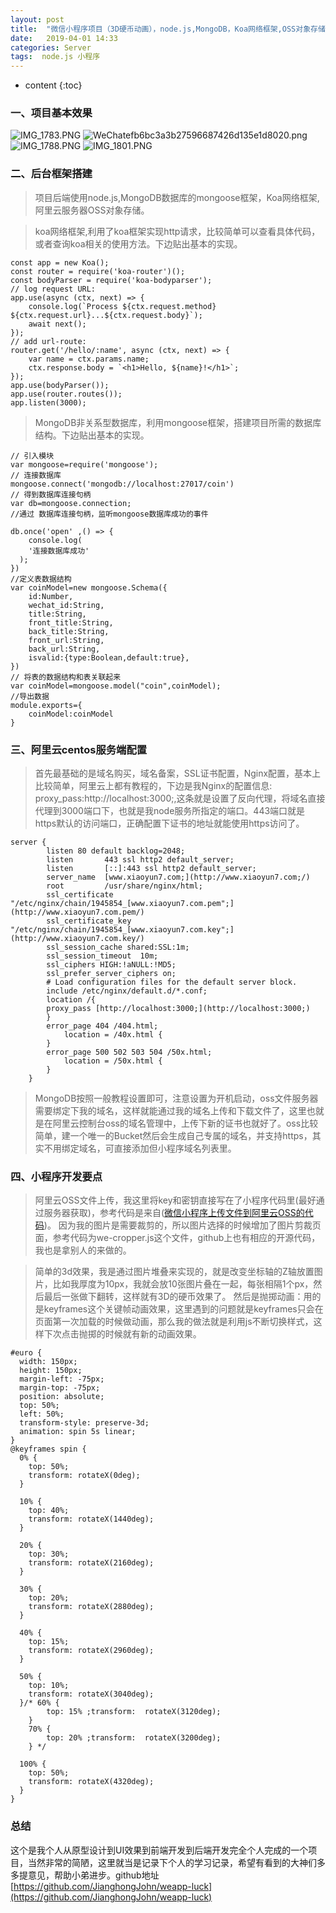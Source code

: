```yaml
---
layout: post
title:  "微信小程序项目（3D硬币动画），node.js,MongoDB，Koa网络框架,OSS对象存储"
date:   2019-04-01 14:33
categories: Server
tags:  node.js 小程序
---
```


* content
{:toc}

### 一、项目基本效果
![IMG_1783.PNG](https://upload-images.jianshu.io/upload_images/5273985-b76a38699385bb81.PNG?imageMogr2/auto-orient/strip%7CimageView2/2/w/1240)
![WeChatefb6bc3a3b27596687426d135e1d8020.png](https://upload-images.jianshu.io/upload_images/5273985-b5f761fd1c76f8a6.png?imageMogr2/auto-orient/strip%7CimageView2/2/w/1240)
![IMG_1788.PNG](https://upload-images.jianshu.io/upload_images/5273985-782312f93ed3e222.PNG?imageMogr2/auto-orient/strip%7CimageView2/2/w/1240)
![IMG_1801.PNG](https://upload-images.jianshu.io/upload_images/5273985-f7f7b76c80bb5508.PNG?imageMogr2/auto-orient/strip%7CimageView2/2/w/1240)

### 二、后台框架搭建
>项目后端使用node.js,MongoDB数据库的mongoose框架，Koa网络框架,阿里云服务器OSS对象存储。

>koa网络框架,利用了koa框架实现http请求，比较简单可以查看具体代码，或者查询koa相关的使用方法。下边贴出基本的实现。
```
const app = new Koa();
const router = require('koa-router')();
const bodyParser = require('koa-bodyparser');
// log request URL:
app.use(async (ctx, next) => {
    console.log(`Process ${ctx.request.method} ${ctx.request.url}...${ctx.request.body}`);
    await next();
});
// add url-route:
router.get('/hello/:name', async (ctx, next) => {
    var name = ctx.params.name;
    ctx.response.body = `<h1>Hello, ${name}!</h1>`;
});
app.use(bodyParser());
app.use(router.routes());
app.listen(3000);
```
>MongoDB非关系型数据库，利用mongoose框架，搭建项目所需的数据库结构。下边贴出基本的实现。
```
// 引入模块
var mongoose=require('mongoose');
// 连接数据库
mongoose.connect('mongodb://localhost:27017/coin')
// 得到数据库连接句柄
var db=mongoose.connection;
//通过 数据库连接句柄，监听mongoose数据库成功的事件

db.once('open' ,() => {
	console.log(
    '连接数据库成功'
  );
})
//定义表数据结构
var coinModel=new mongoose.Schema({
    id:Number,
    wechat_id:String,
    title:String,
    front_title:String,
    back_title:String,
    front_url:String,
    back_url:String,
    isvalid:{type:Boolean,default:true},
})
// 将表的数据结构和表关联起来
var coinModel=mongoose.model("coin",coinModel);
//导出数据
module.exports={
    coinModel:coinModel
}
```
### 三、阿里云centos服务端配置
> 首先最基础的是域名购买，域名备案，SSL证书配置，Nginx配置，基本上比较简单，阿里云上都有教程的，下边是我Nginx的配置信息:
proxy_pass:http://localhost:3000;,这条就是设置了反向代理，将域名直接代理到3000端口下，也就是我node服务所指定的端口。443端口就是https默认的访问端口，正确配置下证书的地址就能使用https访问了。
```
server {
        listen 80 default backlog=2048;
        listen       443 ssl http2 default_server;
        listen       [::]:443 ssl http2 default_server;
        server_name  [www.xiaoyun7.com;](http://www.xiaoyun7.com;/)
        root         /usr/share/nginx/html;
        ssl_certificate "/etc/nginx/chain/1945854_[www.xiaoyun7.com.pem";](http://www.xiaoyun7.com.pem/)
        ssl_certificate_key "/etc/nginx/chain/1945854_[www.xiaoyun7.com.key";](http://www.xiaoyun7.com.key/)
        ssl_session_cache shared:SSL:1m;
        ssl_session_timeout  10m;
        ssl_ciphers HIGH:!aNULL:!MD5;
        ssl_prefer_server_ciphers on;
        # Load configuration files for the default server block.
        include /etc/nginx/default.d/*.conf;
        location /{
        proxy_pass [http://localhost:3000;](http://localhost:3000;)
        }
        error_page 404 /404.html;
            location = /40x.html {
        }
        error_page 500 502 503 504 /50x.html;
            location = /50x.html {
        }
    }
```
>MongoDB按照一般教程设置即可，注意设置为开机启动，oss文件服务器需要绑定下我的域名，这样就能通过我的域名上传和下载文件了，这里也就是在阿里云控制台oss的域名管理中，上传下新的证书也就好了。oss比较简单，建一个唯一的Bucket然后会生成自己专属的域名，并支持https，其实不用绑定域名，可直接添加但小程序域名列表里。

### 四、小程序开发要点
>阿里云OSS文件上传，我这里将key和密钥直接写在了小程序代码里(最好通过服务器获取)，参考代码是来自([微信小程序上传文件到阿里云OSS的代码](https://www.jianshu.com/p/34d6dcbdc2e5))。
因为我的图片是需要裁剪的，所以图片选择的时候增加了图片剪裁页面，参考代码为we-cropper.js这个文件，github上也有相应的开源代码，我也是拿别人的来做的。

>简单的3d效果，我是通过图片堆叠来实现的，就是改变坐标轴的Z轴放置图片，比如我厚度为10px，我就会放10张图片叠在一起，每张相隔1个px，然后最后一张做下翻转，这样就有3D的硬币效果了。
然后是抛掷动画：用的是keyframes这个关键帧动画效果，这里遇到的问题就是keyframes只会在页面第一次加载的时候做动画，那么我的做法就是利用js不断切换样式，这样下次点击抛掷的时候就有新的动画效果。

```
#euro {
  width: 150px;
  height: 150px;
  margin-left: -75px;
  margin-top: -75px;
  position: absolute;
  top: 50%;
  left: 50%;
  transform-style: preserve-3d;
  animation: spin 5s linear;
}
@keyframes spin {
  0% {
    top: 50%;
    transform: rotateX(0deg);
  }

  10% {
    top: 40%;
    transform: rotateX(1440deg);
  }

  20% {
    top: 30%;
    transform: rotateX(2160deg);
  }

  30% {
    top: 20%;
    transform: rotateX(2880deg);
  }

  40% {
    top: 15%;
    transform: rotateX(2960deg);
  }

  50% {
    top: 10%;
    transform: rotateX(3040deg);
  }/* 60% {
        top: 15% ;transform:  rotateX(3120deg);
    }
    70% {
        top: 20% ;transform:  rotateX(3200deg);
    } */

  100% {
    top: 50%;
    transform: rotateX(4320deg);
  }
}
```

### 总结
这个是我个人从原型设计到UI效果到前端开发到后端开发完全个人完成的一个项目，当然非常的简陋，这里就当是记录下个人的学习记录，希望有看到的大神们多多提意见，帮助小弟进步。github地址[https://github.com/JianghongJohn/weapp-luck](https://github.com/JianghongJohn/weapp-luck)
